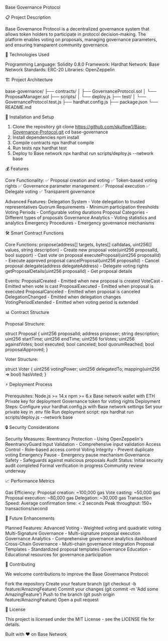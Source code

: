Base Governance Protocol

📋 Project Description

Base Governance Protocol is a decentralized governance system that allows token holders to participate in protocol decision-making. The platform enables voting on proposals, managing governance parameters, and ensuring transparent community governance.

🔧 Technologies Used

Programming Language: Solidity 0.8.0
Framework: Hardhat
Network: Base Network
Standards: ERC-20
Libraries: OpenZeppelin


🏗️ Project Architecture

base-governance/
├── contracts/
│   ├── GovernanceProtocol.sol
│   └── ProposalManager.sol
├── scripts/
│   └── deploy.js
├── test/
│   └── GovernanceProtocol.test.js
├── hardhat.config.js
├── package.json
└── README.md


🚀 Installation and Setup

1. Clone the repository
git clone https://github.com/skuflow1/Base-Governance-Protocol.git
cd base-governance
2. Install dependencies
npm install
3. Compile contracts
npx hardhat compile
4. Run tests
npx hardhat test
5. Deploy to Base network
npx hardhat run scripts/deploy.js --network base

💰 Features

Core Functionality:
✅ Proposal creation and voting
✅ Token-based voting rights
✅ Governance parameter management
✅ Proposal execution
✅ Delegate voting
✅ Transparent governance

Advanced Features:
Delegation System - Vote delegation to trusted representatives
Quorum Requirements - Minimum participation thresholds
Voting Periods - Configurable voting durations
Proposal Categories - Different types of proposals
Governance Analytics - Voting statistics and analytics
Emergency Procedures - Emergency governance mechanisms


🛠️ Smart Contract Functions

Core Functions:
propose(address[] targets, bytes[] calldatas, uint256[] values, string description) - Create new proposal
vote(uint256 proposalId, bool support) - Cast vote on proposal
executeProposal(uint256 proposalId) - Execute approved proposal
cancelProposal(uint256 proposalId) - Cancel proposal
delegate(address delegateAddress) - Delegate voting rights
getProposalDetails(uint256 proposalId) - Get proposal details

Events:
ProposalCreated - Emitted when new proposal is created
VoteCast - Emitted when vote is cast
ProposalExecuted - Emitted when proposal is executed
ProposalCanceled - Emitted when proposal is canceled
DelegationChanged - Emitted when delegation changes
VotingPeriodExtended - Emitted when voting period is extended

📊 Contract Structure

Proposal Structure:

struct Proposal {
    uint256 proposalId;
    address proposer;
    string description;
    uint256 startTime;
    uint256 endTime;
    uint256 forVotes;
    uint256 againstVotes;
    bool executed;
    bool canceled;
    bool quorumReached;
    bool proposalApproved;
}

Voter Structure:

struct Voter {
    uint256 votingPower;
    uint256 delegatedTo;
    mapping(uint256 => bool) hasVoted;
}


⚡ Deployment Process

Prerequisites:
Node.js >= 14.x
npm >= 6.x
Base network wallet with ETH
Private key for deployment
Governance token for voting rights
Deployment Steps:
Configure your hardhat.config.js with Base network settings
Set your private key in .env file
Run deployment script:
npx hardhat run scripts/deploy.js --network base

🔒 Security Considerations

Security Measures:
Reentrancy Protection - Using OpenZeppelin's ReentrancyGuard
Input Validation - Comprehensive input validation
Access Control - Role-based access control
Voting Integrity - Prevent duplicate voting
Emergency Pause - Emergency pause mechanism
Governance Safety - Safeguards against malicious proposals
Audit Status:
Initial security audit completed
Formal verification in progress
Community review underway


📈 Performance Metrics

Gas Efficiency:
Proposal creation: ~100,000 gas
Vote casting: ~50,000 gas
Proposal execution: ~80,000 gas
Delegation: ~30,000 gas
Transaction Speed:
Average confirmation time: < 2 seconds
Peak throughput: 150+ transactions/second

🔄 Future Enhancements

Planned Features:
Advanced Voting - Weighted voting and quadratic voting
Multi-Signature Governance - Multi-signature proposal execution
Governance Analytics - Comprehensive governance analytics dashboard
Cross-Chain Governance - Multi-chain governance integration
Proposal Templates - Standardized proposal templates
Governance Education - Educational resources for governance participation

🤝 Contributing

We welcome contributions to improve the Base Governance Protocol:

Fork the repository
Create your feature branch (git checkout -b feature/AmazingFeature)
Commit your changes (git commit -m 'Add some AmazingFeature')
Push to the branch (git push origin feature/AmazingFeature)
Open a pull request

📄 License

This project is licensed under the MIT License - see the LICENSE file for details.



Built with ❤️ on Base Network
